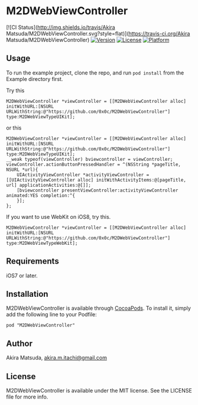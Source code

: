 # M2DWebViewController

[![CI Status](http://img.shields.io/travis/Akira Matsuda/M2DWebViewController.svg?style=flat)](https://travis-ci.org/Akira Matsuda/M2DWebViewController)
[![Version](https://img.shields.io/cocoapods/v/M2DWebViewController.svg?style=flat)](http://cocoadocs.org/docsets/M2DWebViewController)
[![License](https://img.shields.io/cocoapods/l/M2DWebViewController.svg?style=flat)](http://cocoadocs.org/docsets/M2DWebViewController)
[![Platform](https://img.shields.io/cocoapods/p/M2DWebViewController.svg?style=flat)](http://cocoadocs.org/docsets/M2DWebViewController)

## Usage

To run the example project, clone the repo, and run `pod install` from the Example directory first.

Try this

	M2DWebViewController *viewController = [[M2DWebViewController alloc] initWithURL:[NSURL URLWithString:@"https://github.com/0x0c/M2DWebViewController"] type:M2DWebViewTypeUIKit];

or this

	M2DWebViewController *viewController = [[M2DWebViewController alloc] initWithURL:[NSURL URLWithString:@"https://github.com/0x0c/M2DWebViewController"] type:M2DWebViewTypeUIKit];
	__weak typeof(viewController) bviewcontroller = viewController;
	viewController.actionButtonPressedHandler = ^(NSString *pageTitle, NSURL *url){
		UIActivityViewController *activityViewController = [[UIActivityViewController alloc] initWithActivityItems:@[pageTitle, url] applicationActivities:@[]];
		[bviewcontroller presentViewController:activityViewController animated:YES completion:^{
		}];
	};

If you want to use WebKit on iOS8, try this.

	M2DWebViewController *viewController = [[M2DWebViewController alloc] initWithURL:[NSURL URLWithString:@"https://github.com/0x0c/M2DWebViewController"] type:M2DWebViewTypeWebKit];


## Requirements
iOS7 or later.

## Installation

M2DWebViewController is available through [CocoaPods](http://cocoapods.org). To install
it, simply add the following line to your Podfile:

    pod "M2DWebViewController"

## Author

Akira Matsuda, akira.m.itachi@gmail.com

## License

M2DWebViewController is available under the MIT license. See the LICENSE file for more info.

